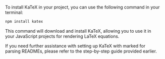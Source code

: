 To install KaTeX in your project, you can use the following command in your terminal:

```bash
npm install katex
```

This command will download and install KaTeX, allowing you to use it in your JavaScript projects for rendering LaTeX equations.

If you need further assistance with setting up KaTeX with marked for parsing READMEs, please refer to the step-by-step guide provided earlier.

